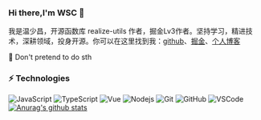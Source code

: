 ### Hi there,I'm WSC 👋

我是温少昌，开源函数库 realize-utils 作者，掘金Lv3作者。坚持学习，精进技术，深耕领域，投身开源。你可以在这里找到我：[github](https://github.com/wenreq)、[掘金](https://juejin.cn/user/3817127508447896/posts)、[个人博客](http://www.wenreq.site/blog/)

<!--![](https://visitor-badge.glitch.me/badge?page_id=wenreq.wenreq)-->

💬 Don't pretend to do sth

### ⚡ Technologies

![JavaScript](https://img.shields.io/badge/-JavaScript-black?style=flat-square&logo=javascript)
![TypeScript](https://img.shields.io/badge/-TypeScript-007ACC?style=flat-square&logo=typescript&logoColor=white)
![Vue](https://img.shields.io/badge/-Vue-339933?style=flat-square&logo=vue.js&logoColor=white)
![Nodejs](https://img.shields.io/badge/-Nodejs-339933?style=flat-square&logo=Node.js&logoColor=white)
![Git](https://img.shields.io/badge/-Git-black?style=flat-square&logo=git)
![GitHub](https://img.shields.io/badge/-GitHub-181717?style=flat-square&logo=github)
![VSCode](https://img.shields.io/badge/-VSCode-007ACC?style=flat-square&logo=visual-studio-code&logoColor=white)
[![Anurag's github stats](https://github-readme-stats.vercel.app/api?username=wenreq)](https://github.com/anuraghazra/github-readme-stats)
